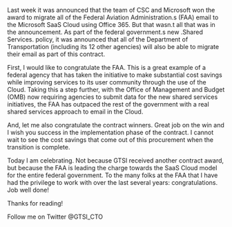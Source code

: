 Last week it was announced that the team of CSC and Microsoft won the award to migrate all of the Federal Aviation Administration.s (FAA) email to the Microsoft SaaS Cloud using Office 365.  But that wasn.t all that was in the announcement.  As part of the federal government.s new .Shared Services. policy, it was announced that all of the Department of Transportation (including its 12 other agencies) will also be able to migrate their email as part of this contract.

First, I would like to congratulate the FAA.  This is a great example of a federal agency that has taken the initiative to make substantial cost savings while improving services to its user community through the use of the Cloud. Taking this a step further, with the Office of Management and Budget (OMB) now requiring agencies to submit data for the new shared services initiatives, the FAA has outpaced the rest of the government with a real shared services approach to email in the Cloud.

And, let me also congratulate the contract winners.  Great job on the win and I wish you success in the implementation phase of the contract.  I cannot wait to see the cost savings that come out of this procurement when the transition is complete.

Today I am celebrating.  Not because GTSI received another contract award, but because the FAA is leading the charge towards the SaaS Cloud model for the entire federal government.  To the many folks at the FAA that I have had the privilege to work with over the last several years: congratulations.  Job well done!

Thanks for reading!

Follow me on Twitter @GTSI_CTO
